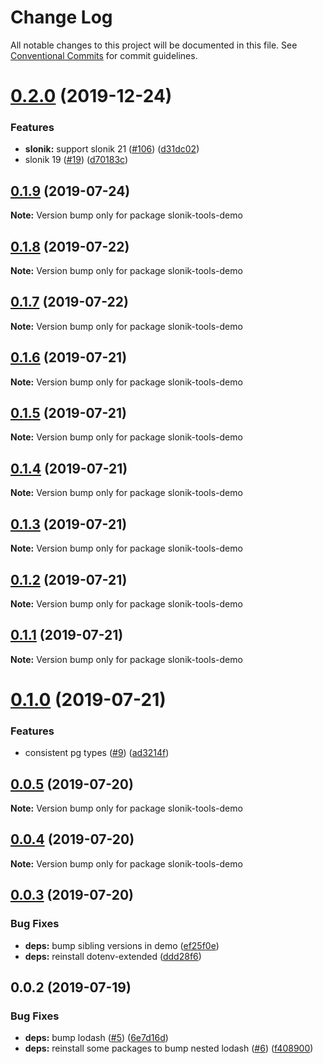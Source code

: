 # Change Log

All notable changes to this project will be documented in this file.
See [Conventional Commits](https://conventionalcommits.org) for commit guidelines.

# [0.2.0](https://github.com/mmkal/slonik-tools/compare/slonik-tools-demo@0.1.9...slonik-tools-demo@0.2.0) (2019-12-24)


### Features

* **slonik:** support slonik 21 ([#106](https://github.com/mmkal/slonik-tools/issues/106)) ([d31dc02](https://github.com/mmkal/slonik-tools/commit/d31dc02))
* slonik 19 ([#19](https://github.com/mmkal/slonik-tools/issues/19)) ([d70183c](https://github.com/mmkal/slonik-tools/commit/d70183c))





## [0.1.9](https://github.com/mmkal/slonik-tools/compare/slonik-tools-demo@0.1.8...slonik-tools-demo@0.1.9) (2019-07-24)

**Note:** Version bump only for package slonik-tools-demo





## [0.1.8](https://github.com/mmkal/slonik-tools/compare/slonik-tools-demo@0.1.7...slonik-tools-demo@0.1.8) (2019-07-22)

**Note:** Version bump only for package slonik-tools-demo





## [0.1.7](https://github.com/mmkal/slonik-tools/compare/slonik-tools-demo@0.1.6...slonik-tools-demo@0.1.7) (2019-07-22)

**Note:** Version bump only for package slonik-tools-demo





## [0.1.6](https://github.com/mmkal/slonik-tools/compare/slonik-tools-demo@0.1.5...slonik-tools-demo@0.1.6) (2019-07-21)

**Note:** Version bump only for package slonik-tools-demo





## [0.1.5](https://github.com/mmkal/slonik-tools/compare/slonik-tools-demo@0.1.4...slonik-tools-demo@0.1.5) (2019-07-21)

**Note:** Version bump only for package slonik-tools-demo





## [0.1.4](https://github.com/mmkal/slonik-tools/compare/slonik-tools-demo@0.1.3...slonik-tools-demo@0.1.4) (2019-07-21)

**Note:** Version bump only for package slonik-tools-demo





## [0.1.3](https://github.com/mmkal/slonik-tools/compare/slonik-tools-demo@0.1.2...slonik-tools-demo@0.1.3) (2019-07-21)

**Note:** Version bump only for package slonik-tools-demo





## [0.1.2](https://github.com/mmkal/slonik-tools/compare/slonik-tools-demo@0.1.1...slonik-tools-demo@0.1.2) (2019-07-21)

**Note:** Version bump only for package slonik-tools-demo





## [0.1.1](https://github.com/mmkal/slonik-tools/compare/slonik-tools-demo@0.1.0...slonik-tools-demo@0.1.1) (2019-07-21)

**Note:** Version bump only for package slonik-tools-demo





# [0.1.0](https://github.com/mmkal/slonik-tools/compare/slonik-tools-demo@0.0.5...slonik-tools-demo@0.1.0) (2019-07-21)


### Features

* consistent pg types ([#9](https://github.com/mmkal/slonik-tools/issues/9)) ([ad3214f](https://github.com/mmkal/slonik-tools/commit/ad3214f))





## [0.0.5](https://github.com/mmkal/slonik-tools/compare/slonik-tools-demo@0.0.4...slonik-tools-demo@0.0.5) (2019-07-20)

**Note:** Version bump only for package slonik-tools-demo





## [0.0.4](https://github.com/mmkal/slonik-tools/compare/slonik-tools-demo@0.0.3...slonik-tools-demo@0.0.4) (2019-07-20)

**Note:** Version bump only for package slonik-tools-demo





## [0.0.3](https://github.com/mmkal/slonik-tools/compare/slonik-tools-demo@0.0.2...slonik-tools-demo@0.0.3) (2019-07-20)


### Bug Fixes

* **deps:** bump sibling versions in demo ([ef25f0e](https://github.com/mmkal/slonik-tools/commit/ef25f0e))
* **deps:** reinstall dotenv-extended ([ddd28f6](https://github.com/mmkal/slonik-tools/commit/ddd28f6))





## 0.0.2 (2019-07-19)


### Bug Fixes

* **deps:** bump lodash ([#5](https://github.com/mmkal/slonik-tools/issues/5)) ([6e7d16d](https://github.com/mmkal/slonik-tools/commit/6e7d16d))
* **deps:** reinstall some packages to bump nested lodash ([#6](https://github.com/mmkal/slonik-tools/issues/6)) ([f408900](https://github.com/mmkal/slonik-tools/commit/f408900))

